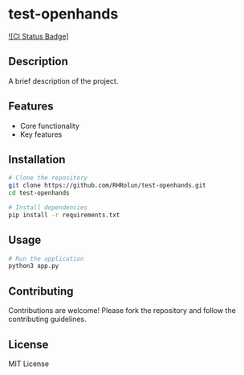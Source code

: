 # test-openhands

[![CI Status Badge]](https://github.com/RHRolun/test-openhands/actions)

## Description
A brief description of the project.

## Features
- Core functionality
- Key features

## Installation
```bash
# Clone the repository
git clone https://github.com/RHRolun/test-openhands.git
cd test-openhands

# Install dependencies
pip install -r requirements.txt
```

## Usage
```bash
# Run the application
python3 app.py
```

## Contributing
Contributions are welcome! Please fork the repository and follow the contributing guidelines.

## License
MIT License
```
